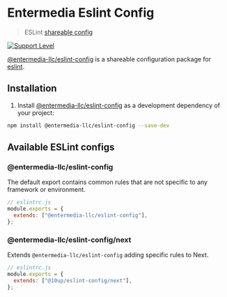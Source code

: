 # Entermedia Eslint Config

> ESLint [shareable config](https://github.com/Entermedia-LLC/eslint-config)

[![Support Level](https://img.shields.io/badge/support-active-green.svg)](#support-level)

[@entermedia-llc/eslint-config](https://github.com/Entermedia-LLC/eslint-config) is a shareable configuration package for [eslint](http://eslint.org).

## Installation

1. Install [@entermedia-llc/eslint-config](https://github.com/Entermedia-LLC/eslint-config) as a development dependency of your project:

```sh
npm install @entermedia-llc/eslint-config --save-dev
```

## Available ESLint configs

### @entermedia-llc/eslint-config

The default export contains common rules that are not specific to any framework or environment.

```js
// eslintrc.js
module.exports = {
  extends: ["@entermedia-llc/eslint-config"],
};
```

### @entermedia-llc/eslint-config/next

Extends `@entermedia-llc/eslint-config` adding specific rules to Next.

```js
// eslintrc.js
module.exports = {
  extends: ["@10up/eslint-config/next"],
};
```
